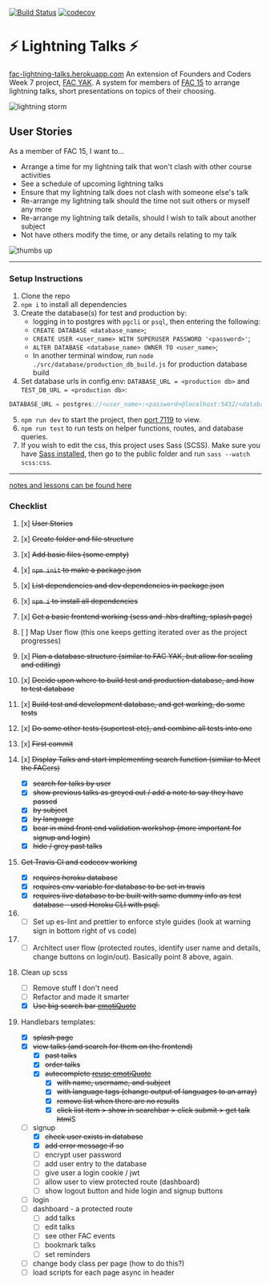 [![Build Status](https://travis-ci.org/mr-bagglesworth/lightningTalks.svg?branch=master)](https://travis-ci.org/mr-bagglesworth/lightningTalks) [![codecov](https://codecov.io/gh/mr-bagglesworth/lightningTalks/branch/master/graph/badge.svg)](https://codecov.io/gh/mr-bagglesworth/lightningTalks)

# :zap: Lightning Talks :zap:
[fac-lightning-talks.herokuapp.com](http://fac-lightning-talks.herokuapp.com/)
An extension of Founders and Coders Week 7 project, [FAC YAK](https://github.com/fac-15/FAC-YAK). A system for members of [FAC 15](https://github.com/fac-15) to arrange lightning talks, short presentations on topics of their choosing.

![lightning storm](https://media.giphy.com/media/3o7qE4opCd6f1NJeuY/giphy.gif)

## User Stories
As a member of FAC 15, I want to...
- Arrange a time for my lightning talk that won't clash with other course activities
- See a schedule of upcoming lightning talks
- Ensure that my lightning talk does not clash with someone else's talk
- Re-arrange my lightning talk should the time not suit others or myself any more
- Re-arrange my lightning talk details, should I wish to talk about another subject
- Not have others modify the time, or any details relating to my talk

![thumbs up](https://media.giphy.com/media/7PwOZJLNYUkU/giphy.gif)

---

### Setup Instructions
1. Clone the repo
2. `npm i` to install all dependencies
3. Create the database(s) for test and production by:
    - logging in to postgres with `pgcli` or `psql`, then entering the following:
    - `CREATE DATABASE <database_name>`;
    - `CREATE USER <user_name> WITH SUPERUSER PASSWORD '<password>'`;
    - `ALTER DATABASE <database_name> OWNER TO <user_name>`;
    - In another terminal window, run `node ./src/database/production_db_build.js` for production database build
4. Set database urls in config.env: `DATABASE_URL = <production db>` and `TEST_DB_URL = <production db>`:
```javascript
DATABASE_URL = postgres://<user_name>:<password>@localhost:5432/<database_name>
```
5. `npm run dev` to start the project, then [port 7119](http://localhost:7119) to view.
6. `npm run test` to run tests on helper functions, routes, and database queries.
7. If you wish to edit the css, this project uses Sass (SCSS). Make sure you have [Sass installed](https://sass-lang.com/install), then go to the public folder and run `sass --watch scss:css`.


---
[notes and lessons can be found here](https://hackmd.io/RarWZD4WQvmFmusjTMCG8Q)

### Checklist
1. [x] ~~User Stories~~
2. [x] ~~Create folder and file structure~~
3. [x] ~~Add basic files (some empty)~~
4. [x] ~~`npm init` to make a package.json~~
5. [x] ~~List dependencies and dev dependencies in package.json~~
6. [x] ~~`npm i` to install all dependencies~~
7. [x] ~~Get a basic frontend working (scss and .hbs drafting, splash page)~~
8. [ ] Map User flow (this one keeps getting iterated over as the project progresses)
9. [x] ~~Plan a database structure (similar to FAC YAK, but allow for scaling and editing)~~
10. [x] ~~Decide upon where to build test and production database, and how to test database~~
11. [x] ~~Build test and development database, and get working, do some tests~~
12. [x] ~~Do some other tests (supertest etc), and combine all tests into one~~
13. [x] ~~First commit~~

14. [x] ~~Display Talks and start implementing search function (similar to Meet the FACers)~~
    - [x] ~~search for talks by user~~
    - [x] ~~show previous talks as greyed out / add a note to say they have passed~~
    - [x] ~~by subject~~
    - [x] ~~by language~~
    - [x] ~~bear in mind front end validation workshop (more important for signup and login)~~
    - [x] ~~hide / grey past talks~~

15. ~~Get Travis CI and codecov working~~
    - [x] ~~requires heroku database~~
    - [x] ~~requires env variable for database to be set in travis~~
    - [x] ~~requires live database to be built with same dummy info as test database - used Heroku CLI with psql.~~

16. - [ ] Set up es-lint and prettier to enforce style guides (look at warning sign in bottom right of vs code)
17. - [ ] Architect user flow (protected routes, identify user name and details, change buttons on login/out). Basically point 8 above, again.

18. Clean up scss
    - [ ] Remove stuff I don't need
    - [ ] Refactor and made it smarter
    - [x] ~~Use big search bar [emotiQuote](https://emotiquote.herokuapp.com/)~~
 
19. Handlebars templates:
    - [x] ~~splash page~~
    - [x] ~~view talks (and search for them on the frontend)~~
        - [x] ~~past talks~~
        - [x] ~~order talks~~
        - [x] ~~autocomplete [reuse emotiQuote](https://emotiquote.herokuapp.com/)~~
            - [x] ~~with name, username, and subject~~
            - [x] ~~with language tags (change output of languages to an array)~~
            - [x] ~~remove list when there are no results~~
            - [x] ~~click list item > ~~show in searchbar > click submit >~~ get talk html~~S
    - [ ] signup
        - [x] ~~check user exists in database~~
        - [x] ~~add error message if so~~
        - [ ] encrypt user password
        - [ ] add user entry to the database
        - [ ] give user a login cookie / jwt
        - [ ] allow user to view protected route (dashboard)
        - [ ] show logout button and hide login and signup buttons
    - [ ] login
    - [ ] dashboard - a protected route
        - [ ] add talks
        - [ ] edit talks
        - [ ] see other FAC events
        - [ ] bookmark talks
        - [ ] set reminders
    - [ ] change body class per page (how to do this?)
    - [ ] load scripts for each page async in header
